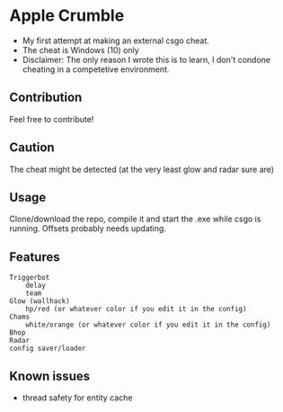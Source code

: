 # Apple Crumble
- My first attempt at making an external csgo cheat.
- The cheat is Windows (10) only
- Disclaimer: The only reason I wrote this is to learn, I don't condone cheating in a competetive environment. 

## Contribution
Feel free to contribute!

## Caution
The cheat might be detected (at the very least glow and radar sure are)

## Usage
Clone/download the repo, compile it and start the .exe while csgo is running.
Offsets probably needs updating.

## Features
    Triggerbot
        delay
        team
    Glow (wallhack)
        hp/red (or whatever color if you edit it in the config)
    Chams
        white/orange (or whatever color if you edit it in the config)
    Bhop
    Radar
    config saver/loader
    
## Known issues
- thread safety for entity cache
